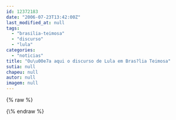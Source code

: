 ```yaml
---
id: 12372183
date: "2006-07-23T13:42:00Z"
last_modified_at: null
tags:
  - "brasilia-teimosa"
  - "discurso"
  - "lula"
categories:
  - "noticias"
title: "Ou\u00e7a aqui o discurso de Lula em Bras?lia Teimosa"
sutia: null
chapeu: null
autor: null
imagem: null
---
```

{\% raw %}
<p> </p>
{\% endraw %}